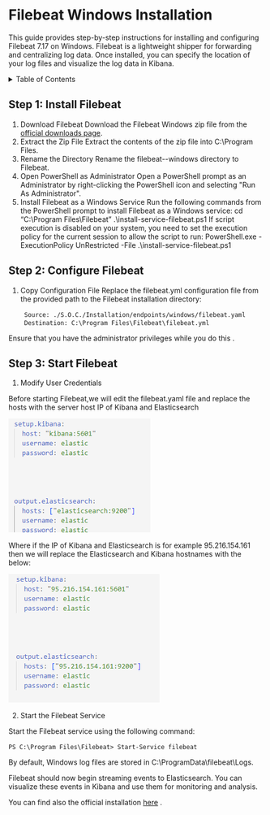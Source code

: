 # Filebeat Windows Installation


This guide provides step-by-step instructions for installing and configuring Filebeat 7.17 on Windows. Filebeat is a lightweight shipper for forwarding and centralizing log data. Once installed, you can specify the location of your log files and visualize the log data in Kibana.

<details>
<summary>Table of Contents</summary>

1. [Install Filebeat](#step-1-install-filebeat)
2. [Configure Filebeat](#step-2-configure-filebeat)
3. [Start Filebeat](#step-3-start-filebeat)

</details>

## Step 1: Install Filebeat
    
1. Download Filebeat
Download the Filebeat Windows zip file from the [official downloads page](https://www.elastic.co/downloads/beats/filebeat).
2. Extract the Zip File
Extract the contents of the zip file into C:\Program Files.
3. Rename the Directory
Rename the filebeat-<version>-windows directory to Filebeat.
4. Open PowerShell as Administrator
Open a PowerShell prompt as an Administrator by right-clicking the PowerShell icon and selecting "Run As Administrator".
5. Install Filebeat as a Windows Service
Run the following commands from the PowerShell prompt to install Filebeat as a Windows service:
cd “C:\Program Files\Filebeat”
 .\install-service-filebeat.ps1
If script execution is disabled on your system, you need to set the execution policy for the current session to allow the script to run:
PowerShell.exe -ExecutionPolicy UnRestricted -File .\install-service-filebeat.ps1


## Step 2: Configure Filebeat

1. Copy Configuration File
Replace the filebeat.yml configuration file from the provided path to the Filebeat installation directory:

        Source: ./S.O.C./Installation/endpoints/windows/filebeat.yaml
        Destination: C:\Program Files\Filebeat\filebeat.yml

Ensure that you have the administrator privileges while you do this .

## Step 3: Start Filebeat
    
1. Modify User Credentials

Before starting Filebeat,we will edit the filebeat.yaml file  and replace the hosts with the server host IP of Kibana and Elasticsearch


![filebeat_modify.png](.hiddenIMG/filebeat_modify.png)

Where if the IP of Kibana and Elasticsearch is  for example 95.216.154.161 then we will replace the Elasticsearch and Kibana hostnames with the below:

 
![filebeat_after_modification.png](.hiddenIMG/filebeat_after_modification.png)
                                    
2. Start the Filebeat Service

Start the Filebeat service using the following command:

    PS C:\Program Files\Filebeat> Start-Service filebeat

By default, Windows log files are stored in C:\ProgramData\filebeat\Logs.

Filebeat should now begin streaming events to Elasticsearch. You can visualize these events in Kibana and use them for monitoring and analysis. 

You can find also the official installation [here](https://www.elastic.co/guide/en/beats/filebeat/7.17/filebeat-installation-configuration.html#set-connection) .
